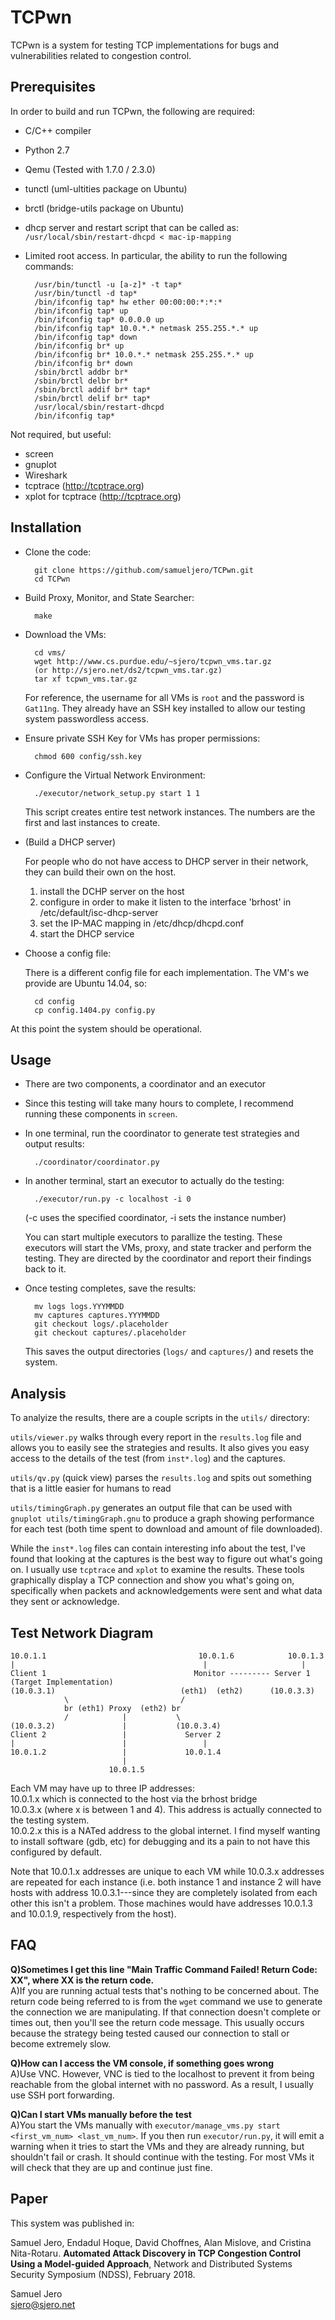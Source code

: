 TCPwn
==========================================

TCPwn is a system for testing TCP implementations for bugs and vulnerabilities related to congestion control.

## Prerequisites
In order to build and run TCPwn, the following are required:
* C/C++ compiler
* Python 2.7
* Qemu (Tested with 1.7.0 / 2.3.0)
* tunctl (uml-ultities package on Ubuntu)
* brctl (bridge-utils package on Ubuntu)
* dhcp server and restart script that can be called as: `/usr/local/sbin/restart-dhcpd < mac-ip-mapping`
* Limited root access. In particular, the ability to run the following commands:

		/usr/bin/tunctl -u [a-z]* -t tap*
		/usr/bin/tunctl -d tap*
		/bin/ifconfig tap* hw ether 00:00:00:*:*:*
		/bin/ifconfig tap* up
		/bin/ifconfig tap* 0.0.0.0 up
		/bin/ifconfig tap* 10.0.*.* netmask 255.255.*.* up
		/bin/ifconfig tap* down
		/bin/ifconfig br* up
		/bin/ifconfig br* 10.0.*.* netmask 255.255.*.* up
		/bin/ifconfig br* down
		/sbin/brctl addbr br*
		/sbin/brctl delbr br*
		/sbin/brctl addif br* tap*
		/sbin/brctl delif br* tap*
		/usr/local/sbin/restart-dhcpd
		/bin/ifconfig tap*

Not required, but useful:
* screen
* gnuplot
* Wireshark
* tcptrace (http://tcptrace.org)
* xplot for tcptrace (http://tcptrace.org)

## Installation
* Clone the code:

		git clone https://github.com/samueljero/TCPwn.git
   		cd TCPwn

* Build Proxy, Monitor, and State Searcher:

		make

* Download the VMs:

		cd vms/
		wget http://www.cs.purdue.edu/~sjero/tcpwn_vms.tar.gz
		(or http://sjero.net/ds2/tcpwn_vms.tar.gz)
		tar xf tcpwn_vms.tar.gz

	For reference, the username for all VMs is `root` and the password is `Gat11ng`. They already have an SSH key installed to allow our testing system passwordless access.

* Ensure private SSH Key for VMs has proper permissions:

		chmod 600 config/ssh.key

* Configure the Virtual Network Environment:

		./executor/network_setup.py start 1 1

   This script creates entire test network instances. The numbers are the first and last instances to create.

* (Build a DHCP server)

   For people who do not have access to DHCP server in their network, they can build their own on the host.

   1. install the DCHP server on the host 
   2. configure in order to make it listen to the interface 'brhost' in /etc/default/isc-dhcp-server
   3. set the IP-MAC mapping in /etc/dhcp/dhcpd.conf
   4. start the DHCP service

* Choose a config file:

  There is a different config file for each implementation. The VM's we provide are Ubuntu 14.04, so:

		cd config
		cp config.1404.py config.py

At this point the system should be operational.

## Usage

* There are two components, a coordinator and an executor

* Since this testing will take many hours to complete, I recommend running these components in `screen`.

* In one terminal, run the coordinator to generate test strategies and output results:

		./coordinator/coordinator.py

* In another terminal, start an executor to actually do the testing:

		./executor/run.py -c localhost -i 0

	(-c uses the specified coordinator, -i sets the instance number)

	You can start multiple executors to parallize the testing. These executors will start the VMs, proxy, and state tracker and perform the testing. They are directed by the coordinator and report their findings back to it.

* Once testing completes, save the results:

		mv logs logs.YYYMMDD
		mv captures captures.YYYMMDD
		git checkout logs/.placeholder
		git checkout captures/.placeholder

	This saves the output directories (`logs/` and `captures/`) and resets the system.


## Analysis

To analyize the results, there are a couple scripts in the `utils/` directory:

`utils/viewer.py` walks through every report in the `results.log` file and allows you to easily see the strategies and results. It also gives you easy access to the details of the test (from `inst*.log`) and the captures.

`utils/qv.py` (quick view) parses the `results.log` and spits out something that is a little easier for humans to read

`utils/timingGraph.py` generates an output file that can be used with `gnuplot utils/timingGraph.gnu` to produce a graph showing performance for each test (both time spent to download and amount of file downloaded).

While the `inst*.log` files can contain interesting info about the test, I've found that looking at the captures is the best way to figure out what's going on. I usually use `tcptrace` and `xplot` to examine the results. These tools graphically display a TCP connection and show you what's going on, specifically when packets and acknowledgements were sent and what data they sent or acknowledge.



## Test Network Diagram

    10.0.1.1                                  10.0.1.6            10.0.1.3
    |                                          |                     |
    Client 1                                 Monitor --------- Server 1 (Target Implementation)
    (10.0.3.1)                            (eth1)  (eth2)      (10.0.3.3)
                \                         /
                br (eth1) Proxy  (eth2) br
                /            |           \
    (10.0.3.2)               |           (10.0.3.4)
    Client 2                 |             Server 2
    |                        |                 |
    10.0.1.2                 |             10.0.1.4
                             |
                          10.0.1.5

Each VM may have up to three IP addresses:  
10.0.1.x which is connected to the host via the brhost bridge  
10.0.3.x (where x is between 1 and 4). This address is actually connected to the testing system.  
10.0.2.x this is a NATed address to the global internet. I find myself wanting to install software (gdb, etc) for debugging and its a pain to not have this configured by default.  

Note that 10.0.1.x addresses are unique to each VM while 10.0.3.x addresses are repeated for each instance (i.e. both instance 1 and instance 2 will have hosts with address 10.0.3.1---since they are completely isolated from each other this isn't a problem. Those machines would have addresses 10.0.1.3 and 10.0.1.9, respectively from the host).



## FAQ

**Q)Sometimes I get this line "Main Traffic Command Failed! Return Code: XX", where XX is the return code.**  
A)If you are running actual tests that's nothing to be concerned about. The return code being referred to is from the `wget` command we use to generate the connection we are manipulating. If that connection doesn't complete or times out, then you'll see the return code message. This usually occurs because the strategy being tested caused our connection to stall or become extremely slow.

**Q)How can I access the VM console, if something goes wrong**  
A)Use VNC. However, VNC is tied to the localhost to prevent it from being reachable from the global internet with no password. As a result, I usually use SSH port forwarding.

**Q)Can I start VMs manually before the test**  
A)You start the VMs manually with `executor/manage_vms.py start <first_vm_num> <last_vm_num>`. If you then run `executor/run.py`, it will emit a warning when it tries to start the VMs and they are already running, but shouldn't fail or crash. It should continue with the testing. For most VMs it will check that they are up and continue just fine.

## Paper

This system was published in:

Samuel Jero, Endadul Hoque, David Choffnes, Alan Mislove, and Cristina Nita-Rotaru. **Automated Attack Discovery in TCP Congestion Control Using a Model-guided Approach**, Network and Distributed Systems Security Symposium (NDSS), February 2018.

Samuel Jero  
<sjero@sjero.net>
